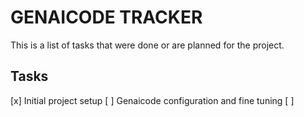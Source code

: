 # GENAICODE TRACKER

This is a list of tasks that were done or are planned for the project.

## Tasks

[x] Initial project setup
[ ] Genaicode configuration and fine tuning
[ ]
